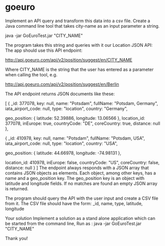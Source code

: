 # goeuro
Implement an API query and transform this data into a csv file. Create a Java command line tool that takes city-name as an input parameter a string.

java -jar GoEuroTest.jar "CITY_NAME"

The program takes this string and queries with it our Location JSON API: The app should use this API endpoint:

http://api.goeuro.com/api/v2/position/suggest/en/CITY_NAME

Where CITY_NAME is the string that the user has entered as a parameter when calling the tool, e.g.

http://api.goeuro.com/api/v2/position/suggest/en/Berlin

The API endpoint returns JSON documents like these:

[
 {
 _id: 377078,
 key: null,
 name: "Potsdam",
 fullName: "Potsdam, Germany",
 iata_airport_code: null,
 type: "location",
 country: "Germany",

 geo_position: {
 latitude: 52.39886,
 longitude: 13.06566
 },
 location_id: 377078,
 inEurope: true,
 countryCode: "DE",
 coreCountry: true,
 distance: null
 },

 {
 _id: 410978,
 key: null,
 name: "Potsdam",
 fullName: "Potsdam, USA",
 iata_airport_code: null,
 type: "location",
 country: "USA",

 geo_position: {
 latitude: 44.66978,
 longitude: -74.98131
 },

 location_id: 410978,
 inEurope: false,
 countryCode: "US",
 coreCountry: false,
 distance: null
 }
 ]
The endpoint always responds with a JSON array that contains JSON objects as elements. Each object, among other keys, has a name and a geo_position key. The geo_position key is an object with latitude and longitude fields. If no matches are found an empty JSON array is returned.

The program should query the API with the user input and create a CSV file from it. The CSV file should have the form: _id, name, type, latitude, longitude

Your solution
     Implement a solution as a stand alone application which can be started from the command line, 
     Run as :     java -jar GoEuroTest.jar "CITY_NAME"

Thank you!
